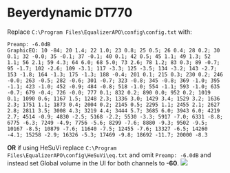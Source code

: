 # Beyerdynamic DT770
Replace `C:\Program Files\EqualizerAPO\config\config.txt` with:
```
Preamp: -6.0dB
GraphicEQ: 10 -84; 20 1.4; 22 1.0; 23 0.8; 25 0.5; 26 0.4; 28 0.2; 30 0.1; 32 -0.0; 35 -0.1; 37 -0.1; 40 0.1; 42 0.5; 45 1.1; 49 1.3; 52 1.1; 56 2.1; 59 4.3; 64 6.0; 68 5.0; 73 2.6; 78 1.2; 83 0.3; 89 -0.7; 95 -1.7; 102 -2.6; 109 -3.1; 117 -3.3; 125 -3.5; 134 -3.2; 143 -2.7; 153 -1.8; 164 -1.3; 175 -1.3; 188 -0.4; 201 0.1; 215 0.3; 230 0.2; 246 -0.0; 263 -0.5; 282 -0.6; 301 -0.7; 323 -0.8; 345 -0.8; 369 -1.0; 395 -1.1; 423 -1.0; 452 -0.9; 484 -0.8; 518 -1.0; 554 -1.1; 593 -1.0; 635 -0.7; 679 -0.4; 726 -0.0; 777 0.1; 832 0.2; 890 0.0; 952 0.2; 1019 0.1; 1090 0.6; 1167 1.5; 1248 2.3; 1336 3.0; 1429 3.4; 1529 3.2; 1636 2.3; 1751 1.1; 1873 0.4; 2004 0.2; 2145 0.5; 2295 1.1; 2455 2.1; 2627 2.8; 2811 3.5; 3008 4.3; 3219 4.4; 3444 5.7; 3685 6.0; 3943 6.0; 4219 2.7; 4514 -0.9; 4830 -2.5; 5168 -2.2; 5530 -3.3; 5917 -7.0; 6331 -8.8; 6775 -6.3; 7249 -4.9; 7756 -5.6; 8299 -7.6; 8880 -9.3; 9502 -9.5; 10167 -8.5; 10879 -7.6; 11640 -7.5; 12455 -7.6; 13327 -6.5; 14260 -4.1; 15258 -2.9; 16326 -5.3; 17469 -9.8; 18692 -11.7; 20000 -8.3
```
**OR** if using HeSuVi replace `C:\Program Files\EqualizerAPO\config\HeSuVi\eq.txt` and omit `Preamp: -6.0dB` and instead set Global volume in the UI for both channels to **-60**.
![](https://raw.githubusercontent.com/jaakkopasanen/AutoEq/master/results/Sonoma%20Model%20One/headphoncecom/onear/Beyerdynamic%20DT770/Beyerdynamic%20DT770.png)